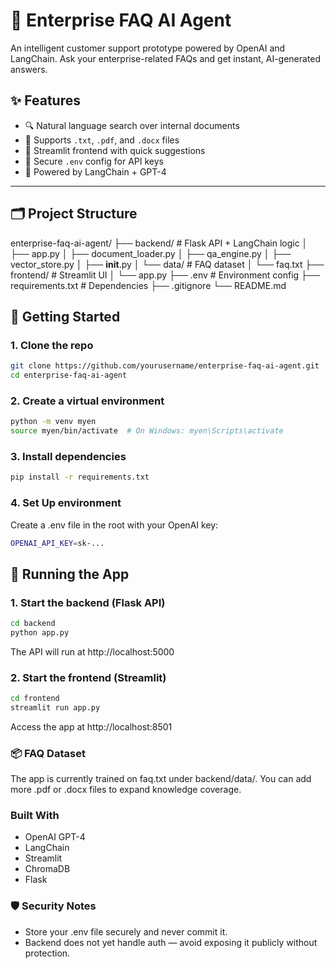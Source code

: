 # 🧠 Enterprise FAQ AI Agent

An intelligent customer support prototype powered by OpenAI and LangChain. Ask your enterprise-related FAQs and get instant, AI-generated answers.

## ✨ Features

- 🔍 Natural language search over internal documents
- 📄 Supports `.txt`, `.pdf`, and `.docx` files
- 💬 Streamlit frontend with quick suggestions
- 🔐 Secure `.env` config for API keys
- 🧠 Powered by LangChain + GPT-4

---

## 🗂️ Project Structure
enterprise-faq-ai-agent/
├── backend/ # Flask API + LangChain logic
│   ├── app.py
│   ├── document_loader.py
│   ├── qa_engine.py
│   ├── vector_store.py
│   ├── __init__.py
│   └── data/ # FAQ dataset
│       └── faq.txt
├── frontend/ # Streamlit UI
│   └── app.py
├── .env # Environment config 
├── requirements.txt # Dependencies
├── .gitignore
└── README.md

## 🚀 Getting Started

### 1. Clone the repo

```bash
git clone https://github.com/yourusername/enterprise-faq-ai-agent.git
cd enterprise-faq-ai-agent
```

### 2. Create a virtual environment
```bash
python -m venv myen
source myen/bin/activate  # On Windows: myen\Scripts\activate
```

### 3. Install dependencies
```bash
pip install -r requirements.txt
```

### 4. Set Up environment
Create a .env file in the root with your OpenAI key:
```bash
OPENAI_API_KEY=sk-...
```

## 🧠 Running the App
### 1. Start the backend (Flask API)
```bash
cd backend
python app.py
```
The API will run at http://localhost:5000

### 2. Start the frontend (Streamlit)
```bash
cd frontend
streamlit run app.py
```
Access the app at http://localhost:8501

### 📦 FAQ Dataset
The app is currently trained on faq.txt under backend/data/. You can add more .pdf or .docx files to expand knowledge coverage.

### Built With
- OpenAI GPT-4
- LangChain
- Streamlit
- ChromaDB
- Flask

### 🛡️ Security Notes
- Store your .env file securely and never commit it.
- Backend does not yet handle auth — avoid exposing it publicly without protection.